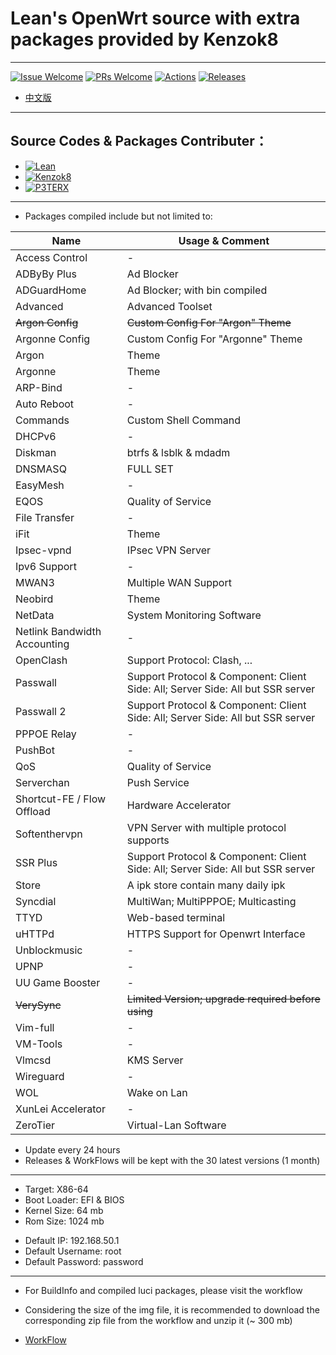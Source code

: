 # Lean's OpenWrt source with extra packages provided by Kenzok8

----

[1]: https://img.shields.io/badge/Issue-Welcome-brightgreen
[2]: https://github.com/Neurotoxin0/OpenWrt/issues/new
[3]: https://img.shields.io/badge/PRs-Welcome-brightgreen
[4]: https://github.com/Neurotoxin0/OpenWrt/pulls
[5]: https://img.shields.io/github/workflow/status/Neurotoxin0/OpenWrt/Project%20Openwrt%20CL
[6]: https://github.com/Neurotoxin0/OpenWrt/actions
[7]: https://img.shields.io/github/v/release/Neurotoxin0/OpenWrt
[8]: https://github.com/Neurotoxin0/OpenWrt/releases

[![Issue Welcome][1]][2]
[![PRs Welcome][3]][4]
[![Actions][5]][6]
[![Releases][7]][8]
- [中文版](https://github.com/Neurotoxin0/OpenWrt/blob/master/README.md "中文版")

----

## Source Codes & Packages Contributer：
+ [![Lean](https://img.shields.io/badge/OpenWrt%20Source%20Code-Lean-brightgreen?style=flat-square&logo=appveyor)](https://github.com/coolsnowwolf/lede) 
+ [![Kenzok8](https://img.shields.io/badge/OpenWrt%20Extra%20Packages-Kenzok8-brightgreen?style=flat-square&logo=appveyor)](https://github.com/kenzok8/openwrt-packages) 
+ [![P3TERX](https://img.shields.io/badge/Github%20WorkFlow%20Auto%20Build-P3TERX-brightgreen?style=flat-square&logo=appveyor)](https://github.com/P3TERX/Actions-OpenWrt)

----

+ Packages compiled include but not limited to: 

|Name|Usage & Comment
-|-
|Access Control|-|
|ADByBy Plus|Ad Blocker|
|ADGuardHome|Ad Blocker; with bin compiled|
|Advanced|Advanced Toolset|
|~~Argon Config~~|~~Custom Config For "Argon" Theme~~|
|Argonne Config|Custom Config For "Argonne" Theme|
|Argon|Theme|
|Argonne|Theme|
|ARP-Bind|-|
|Auto Reboot|-|
|Commands|Custom Shell Command|
|DHCPv6|-|
|Diskman|btrfs & lsblk & mdadm|
|DNSMASQ|FULL SET|
|EasyMesh|-
|EQOS|Quality of Service|
|File Transfer|-|
|iFit|Theme|
|Ipsec-vpnd|IPsec VPN Server|
|Ipv6 Support|-|
|MWAN3|Multiple WAN Support|
|Neobird|Theme|
|NetData|System Monitoring Software|
|Netlink Bandwidth Accounting|-|
|OpenClash|Support Protocol: Clash, ...|
|Passwall|Support Protocol & Component: Client Side: All; Server Side: All but SSR server|
|Passwall 2|Support Protocol & Component: Client Side: All; Server Side: All but SSR server|
|PPPOE Relay|-|
|PushBot|-|
|QoS|Quality of Service|
|Serverchan|Push Service|
|Shortcut-FE / Flow Offload|Hardware Accelerator|
|Softenthervpn|VPN Server with multiple protocol supports|
|SSR Plus|Support Protocol & Component: Client Side: All; Server Side: All but SSR server|
|Store|A ipk store contain many daily ipk|
|Syncdial|MultiWan; MultiPPPOE; Multicasting|
|TTYD|Web-based terminal|
|uHTTPd|HTTPS Support for Openwrt Interface|
|Unblockmusic|-|
|UPNP|-|
|UU Game Booster|-|
|~~VerySync~~|~~Limited Version; upgrade required before using~~|
|Vim-full|-|
|VM-Tools|-|
|Vlmcsd|KMS Server|
|Wireguard|-|
|WOL|Wake on Lan|
|XunLei Accelerator|-|
|ZeroTier|Virtual-Lan Software|

- Update every 24 hours
- Releases & WorkFlows will be kept with the 30 latest versions (1 month)

----

- Target: X86-64
- Boot Loader: EFI & BIOS
- Kernel Size: 64 mb
- Rom Size: 1024 mb
+ Default IP: 192.168.50.1
+ Default Username: root
+ Default Password: password

----

+ For BuildInfo and compiled luci packages, please visit the workflow
- Considering the size of the img file, it is recommended to download the corresponding zip file from the workflow and unzip it (~ 300 mb)
+ [WorkFlow](https://github.com/Neurotoxin0/OpenWrt/actions "WorkFlow")
